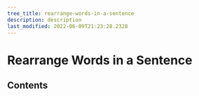 ```yaml
---
tree_title: rearrange-words-in-a-sentence
description: description
last_modified: 2022-06-09T21:23:28.2328
---
```


# Rearrange Words in a Sentence

## Contents

